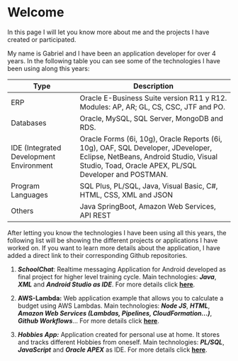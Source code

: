 # Welcome 

In this page I will let you know more about me and the projects I have created or participated.

My name is Gabriel and I have been an application developer for over 4 years. In the following table you can see some of the technologies I have been using along this years:

|Type|Description|
|---	|---	|
|ERP|Oracle E-Business Suite version R11 y R12. Modules: AP, AR; GL, CS, CSC, JTF and PO.|
|Databases|Oracle, MySQL, SQL Server, MongoDB and RDS.|
|IDE (Integrated Development Environment|Oracle Forms (6i, 10g), Oracle Reports (6i, 10g), OAF, SQL Developer, JDeveloper, Eclipse, NetBeans, Android Studio, Visual Studio, Toad, Oracle APEX, PL/SQL Developer and POSTMAN.|
|Program Languages|SQL Plus, PL/SQL, Java, Visual Basic, C#, HTML, CSS, XML and JSON|
|Others|Java SpringBoot, Amazon Web Services, API REST|

After letting you know the technologies I have been using all this years, the following list will be showing the different projects or applications I have worked on. If you want to learn more details about the application, I have added a direct link to their corresponding Github repositories.

 1. <b><i>SchoolChat</b></i>: Realtime messaging Application for Android developed as final project for higher level training cycle. Main technologies: <b><i>Java</i></b>,  <b><i>XML</i></b> and <b><i>Android Studio as IDE</i></b>. For more details click [**here**](https://github.com/ggordo12/Android-SchoolChat).
 
 2. <b>AWS-Lambda:</b> Web application example that allows you to calculate a budget using AWS Lambdas. Main technologies: <b><i>Node JS</b></i>, <b><i>HTML</b></i>, <b><i>Amazon Web Services (Lambdas, Pipelines, CloudFormation...)</b></i>, <b><i>Github Workflows</b></i>... For more details click [**here**](https://github.com/ggordo12/AWS-Lambda).
 
 3. <b><i>Hobbies App:</b></i> Application created for personal use at home. It stores and tracks different Hobbies from oneself. Main technologies: <b><i>PL/SQL</b></i>, <b><i>JavaScript</b></i> and <b><i>Oracle APEX</b></i> as IDE. For more details click [**here**](https://github.com/ggordo12/OApex-Hobbies-App).
